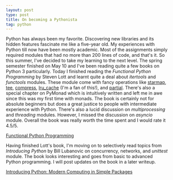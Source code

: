 ```yaml
---
layout: post
type: post
title: On becoming a Pythonista
tag: python
---
```

Python has always been my favorite. Discovering new libraries and its hidden features fascinate me like a five-year old. My experiences with Python till now have been mostly academic. Most of the assignments simply required modules that had no more than 200 lines of code, and that's it. So this summer, I've decided to take my learning to the next level. The spring semester finished on May 10 and I've been reading quite a few books on Python 3 particularly. Today I finished reading the *Functional Python Programming* by Steven Lott and learnt quite a deal about _itertools_ and _functools_ modules. These module come with fancy operations like [starmap](https://docs.python.org/3.5/library/itertools.html#itertools.starmap), [tee](https://docs.python.org/3.5/library/itertools.html#itertools.tee), [compress](https://docs.python.org/3.5/library/itertools.html#itertools.compress), [lru_cache](https://docs.python.org/3.5/library/functools.html#functools.lru_cache) (I'm a fan of this!), and [partial](https://docs.python.org/3.5/library/functools.html#functools.partial). There's also a special chapter on PyMonad which is intuitively written and left me in awe since this was my first time with monads. The book is certainly not for absolute beginners but does a great justice to people with intermediate experience with Python. There's also a lucid discussion on _multiprocessing_ and _threading_ modules. However, I missed the discussion on _asyncio_ module. Overall the book was really worth the time spent and I would rate it 4.5/5.

<a class="embedly-card" data-card-key="7c70f62e96804edda8009c0ee51c65ae" data-card-controls="0" href="http://www.amazon.com/Functional-Python-Programming-Steven-Lott/dp/1784396990">Functional Python Programming</a>

Having finished Lott's book, I'm moving on to selectively read topics from *Introducing Python* by Bill Lubanovic on concurrency, networks, and _unittest_ module. The book looks interesting and goes from basic to advanced Python programming. I will post updates on the book in a later writeup.

<a class="embedly-card" data-card-key="7c70f62e96804edda8009c0ee51c65ae" data-card-controls="0" href="http://www.amazon.com/Introducing-Python-Modern-Computing-Packages/dp/1449359361/ref=sr_1_1?ie=UTF8&qid=1464248025&sr=8-1&keywords=introducing+python">Introducing Python: Modern Computing in Simple Packages</a>

<script async src="//cdn.embedly.com/widgets/platform.js" charset="UTF-8"></script>

